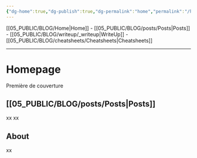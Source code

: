 ```yaml
---
{"dg-home":true,"dg-publish":true,"dg-permalink":"home","permalink":"/home/","tags":"gardenEntry","dgPassFrontmatter":true}
---
```



[[05_PUBLIC/BLOG/Home\|Home]] - [[05_PUBLIC/BLOG/posts/Posts\|Posts]] - [[05_PUBLIC/BLOG/writeup/_writeup\|WriteUp]] - [[05_PUBLIC/BLOG/cheatsheets/Cheatsheets\|Cheatsheets]] 

---

# Homepage
Première de couverture

## [[05_PUBLIC/BLOG/posts/Posts\|Posts]]

xx
xx

## About

xx

